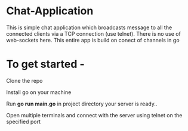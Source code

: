 # Chat-Application
This is simple chat application which broadcasts message to all the connected clients via a TCP connection (use telnet). There is no use of web-sockets here. This entire app is build on conect of channels in go 

# To get started - 

Clone the repo 

Install go on your machine 

Run __go run main.go__ in project directory your server is ready..

Open multiple terminals and connect with the server using telnet on the specified port
